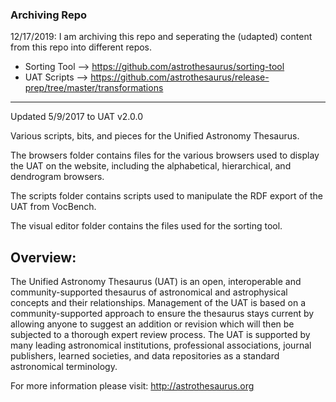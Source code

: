 ### Archiving Repo

12/17/2019: I am archiving this repo and seperating the (udapted) content from this repo into different repos. 

* Sorting Tool --> https://github.com/astrothesaurus/sorting-tool
* UAT Scripts --> https://github.com/astrothesaurus/release-prep/tree/master/transformations

-----

Updated 5/9/2017 to UAT v2.0.0

Various scripts, bits, and pieces for the Unified Astronomy Thesaurus.

The browsers folder contains files for the various browsers used to display the UAT on the website, including the alphabetical, hierarchical, and dendrogram browsers.

The scripts folder contains scripts used to manipulate the RDF export of the UAT from VocBench.

The visual editor folder contains the files used for the sorting tool.

Overview: 
------------- 
The Unified Astronomy Thesaurus (UAT) is an open, interoperable and community-supported thesaurus of astronomical and astrophysical concepts and their relationships. Management of the UAT is based on a community-supported approach to ensure the thesaurus stays current by allowing anyone to suggest an addition or revision which will then be subjected to a thorough expert review process. The UAT is supported by many leading astronomical institutions, professional associations, journal publishers, learned societies, and data repositories as a standard astronomical terminology.

For more information please visit: http://astrothesaurus.org
